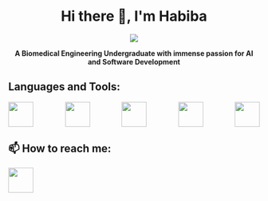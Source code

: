 <h1 align="center">Hi there 👋, I'm Habiba</h1>
<p align="center"><img src="https://user-images.githubusercontent.com/74038190/212284158-e840e285-664b-44d7-b79b-e264b5e54825.gif"></p>
<p align="center"><strong>A Biomedical Engineering Undergraduate with immense passion for AI and Software Development</strong></p>
<p><h2>Languages and Tools:</h2>
<div style="display: flex; justify-content: space-between;">
  <img src="https://user-images.githubusercontent.com/74038190/212257472-08e52665-c503-4bd9-aa20-f5a4dae769b5.gif" width="50" height="50">
  <img src="https://cdn-icons-png.freepik.com/512/5968/5968242.png" width="50" height="50">
  <img src="https://github.com/isocpp/logos/blob/master/cpp_logo.png" width="50" height="50">
  <img src="https://cdn.pixabay.com/photo/2017/08/05/11/16/logo-2582748_1280.png" width="50" height="50">
  <img src="https://www.svgrepo.com/show/353657/django-icon.svg" width="50" height="50">
</div></p>





<footer><h2>📫 How to reach me:</h2> <a href='https://www.linkedin.com/in/habiba-mohsen-2b545a272/'><img src="https://user-images.githubusercontent.com/74038190/235294012-0a55e343-37ad-4b0f-924f-c8431d9d2483.gif" width="50" height="50"></a></footer>

